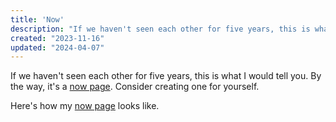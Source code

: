 ```yaml
---
title: 'Now'
description: "If we haven't seen each other for five years, this is what I would tell you"
created: "2023-11-16"
updated: "2024-04-07"
---
```

If we haven't seen each other for five years, this is what I would tell you. By the way, it's a [now page](https://nownownow.com/about). Consider creating one for yourself.

Here's how my [now page](https://essens.dev/now) looks like.

